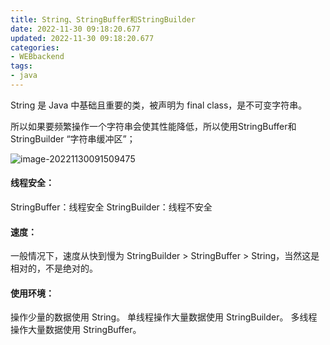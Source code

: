 ```yaml
---
title: String、StringBuffer和StringBuilder
date: 2022-11-30 09:18:20.677
updated: 2022-11-30 09:18:20.677
categories: 
- WEBbackend
tags: 
- java
---
```


String 是 Java 中基础且重要的类，被声明为 final class，是不可变字符串。

所以如果要频繁操作一个字符串会使其性能降低，所以使用StringBuffer和StringBuilder “字符串缓冲区”；

![image-20221130091509475](https://wrxinyue.oss-cn-hongkong.aliyuncs.com/img/image-20221130091509475.png)

#### 线程安全：

StringBuffer：线程安全
StringBuilder：线程不安全

#### 速度：

一般情况下，速度从快到慢为 StringBuilder > StringBuffer > String，当然这是相对的，不是绝对的。

#### 使用环境：

操作少量的数据使用 String。
单线程操作大量数据使用 StringBuilder。
多线程操作大量数据使用 StringBuffer。